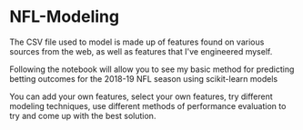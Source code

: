 # NFL-Modeling


The CSV file used to model is made up of features found on various sources from the web, as well as features that I've engineered myself.


Following the notebook will allow you to see my basic method for predicting betting outcomes for the 2018-19 NFL season using scikit-learn models

You can add your own features, select your own features, try different modeling techniques, use different methods of performance evaluation to try and come up with the best solution.

